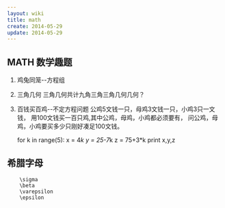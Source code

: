```yaml
---
layout: wiki
title: math
create: 2014-05-29
update: 2014-05-29
---
```


## MATH 数学趣题

1. 鸡兔同笼--方程组
2. 三角几何
   三角几何共计九角三角三角几何几何？
3. 百钱买百鸡--不定方程问题
公鸡5文钱一只，母鸡3文钱一只，小鸡3只一文钱，
用100文钱买一百只鸡,其中公鸡，母鸡，小鸡都必须要有，
问公鸡，母鸡，小鸡要买多少只刚好凑足100文钱。
      
      for k in range(5):
            x = 4*k
            y = 25-7*k
            z = 75+3*k
            print x,y,z

## 希腊字母

        \sigma
        \beta
        \varepsilon
        \epsilon

